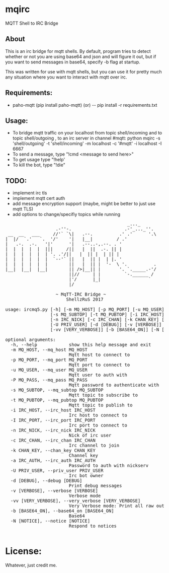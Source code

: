 # mqirc
MQTT Shell to IRC Bridge 

## About

<p>This is an irc bridge for mqtt shells. By default, program tries to detect whether or not you are using base64 and json and will figure it out, but if you want to send messages in base64, specify -b flag at startup. </p>

<p>This was written for use with mqtt shells, but you can use it for pretty much any situation where you want to interact with mqtt over irc.</p>

## Requirements:

- paho-mqtt (pip install paho-mqtt) (or)
  -- pip install -r requirements.txt

## Usage:

- To bridge mqtt traffic on your localhost from topic shell/incoming and to topic shell/outgoing , to an irc server in channel #mqtt:
  python mqirc -s  'shell/outgoing' -t  'shell/incoming' -m localhost -c '#mqtt' -i localhost -I 6667
- To send a message, type "!cmd \<message to send here\>"
- To get usage type "!help'
- To kill the bot, type "!die"

## TODO:

- implement irc tls
- implement mqtt cert auth
- add message encryption support (maybe, might be better to just use mqtt TLS)
- add options to change/specifiy topics while running

<pre>
                                              _..._     
                   .-''-.                    .-'_..._''.  
 __  __   ___     //'` `\|   .--.          .' .'      '.\ 
|  |/  `.'   `.  '/'    '|   |__|         / .'            
|   .-.  .-.   '|'      '|   .--..-,.--. . '              
|  |  |  |  |  |||     /||   |  ||  .-. || |              
|  |  |  |  |  | '. .'/||   |  || |  | || |              
|  |  |  |  |  |  `--'` ||   |  || |  | |. '              
|  |  |  |  |  |        ||   |  || |  '-  \ '.          . 
|__|  |__|  |__|        || />|__|| |       '. `._____.-'/ 
                        ||//     | |         `-.______ /  
                        |'/      |_|                  `   
                        |/
                        
                   ~ MqTT-IRC Bridge ~
                       ShellzRuS 2017

usage: ircmq5.py [-h] [-m MQ_HOST] [-p MQ_PORT] [-u MQ_USER] [-P MQ_PASS]
                 [-s MQ_SUBTOP] [-t MQ_PUBTOP] [-i IRC_HOST] [-I IRC_PORT]
                 [-n IRC_NICK] [-c IRC_CHAN] [-k CHAN_KEY] [-a IRC_AUTH]
                 [-U PRIV_USER] [-d [DEBUG]] [-v [VERBOSE]]
                 [-vv [VERY_VERBOSE]] [-b [BASE64_ON]] [-N [NOTICE]]

optional arguments:
  -h, --help            show this help message and exit
  -m MQ_HOST, --mq_host MQ_HOST
                        Mqtt host to connect to
  -p MQ_PORT, --mq_port MQ_PORT
                        Mqtt port to connect to
  -u MQ_USER, --mq_user MQ_USER
                        Mqtt user to auth with
  -P MQ_PASS, --mq_pass MQ_PASS
                        Mqtt password to authenticate with
  -s MQ_SUBTOP, --mq_subtop MQ_SUBTOP
                        Mqtt topic to subscribe to
  -t MQ_PUBTOP, --mq_pubtop MQ_PUBTOP
                        Mqtt topic to publish to
  -i IRC_HOST, --irc_host IRC_HOST
                        Irc host to connect to
  -I IRC_PORT, --irc_port IRC_PORT
                        Irc port to connect to
  -n IRC_NICK, --irc_nick IRC_NICK
                        Nick of irc user
  -c IRC_CHAN, --irc_chan IRC_CHAN
                        Irc channel to join
  -k CHAN_KEY, --chan_key CHAN_KEY
                        Channel key
  -a IRC_AUTH, --irc_auth IRC_AUTH
                        Password to auth with nickserv
  -U PRIV_USER, --priv_user PRIV_USER
                        Irc bot owner
  -d [DEBUG], --debug [DEBUG]
                        Print debug messages
  -v [VERBOSE], --verbose [VERBOSE]
                        Verbose mode
  -vv [VERY_VERBOSE], --very_verbose [VERY_VERBOSE]
                        Very Verbose mode: Print all raw output
  -b [BASE64_ON], --base64_on [BASE64_ON]
                        Base64
  -N [NOTICE], --notice [NOTICE]
                        Respond to notices

</pre>

# License:

Whatever, just credit me.

